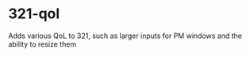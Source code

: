 # 321-qol
Adds various QoL to 321, such as larger inputs for PM windows and the ability to resize them
